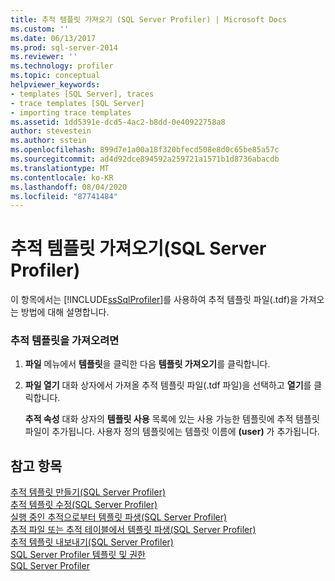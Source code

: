 ```yaml
---
title: 추적 템플릿 가져오기 (SQL Server Profiler) | Microsoft Docs
ms.custom: ''
ms.date: 06/13/2017
ms.prod: sql-server-2014
ms.reviewer: ''
ms.technology: profiler
ms.topic: conceptual
helpviewer_keywords:
- templates [SQL Server], traces
- trace templates [SQL Server]
- importing trace templates
ms.assetid: 1dd5391e-dcd5-4ac2-b8dd-0e40922758a8
author: stevestein
ms.author: sstein
ms.openlocfilehash: 899d7e1a00a18f320bfecd508e8d0c65be85a57c
ms.sourcegitcommit: ad4d92dce894592a259721a1571b1d8736abacdb
ms.translationtype: MT
ms.contentlocale: ko-KR
ms.lasthandoff: 08/04/2020
ms.locfileid: "87741484"
---
```

# <a name="import-a-trace-template-sql-server-profiler"></a>추적 템플릿 가져오기(SQL Server Profiler)
  이 항목에서는 [!INCLUDE[ssSqlProfiler](../../includes/sssqlprofiler-md.md)]를 사용하여 추적 템플릿 파일(.tdf)을 가져오는 방법에 대해 설명합니다.  
  
### <a name="to-import-a-trace-template"></a>추적 템플릿을 가져오려면  
  
1.  **파일** 메뉴에서 **템플릿**을 클릭한 다음 **템플릿 가져오기**를 클릭합니다.  
  
2.  **파일 열기** 대화 상자에서 가져올 추적 템플릿 파일(.tdf 파일)을 선택하고 **열기**를 클릭합니다.  
  
     **추적 속성** 대화 상자의 **템플릿 사용** 목록에 있는 사용 가능한 템플릿에 추적 템플릿 파일이 추가됩니다. 사용자 정의 템플릿에는 템플릿 이름에 **(user)** 가 추가됩니다.  
  
## <a name="see-also"></a>참고 항목  
 [추적 템플릿 만들기&#40;SQL Server Profiler&#41;](create-a-trace-template-sql-server-profiler.md)   
 [추적 템플릿 수정&#40;SQL Server Profiler&#41;](../../database-engine/modify-a-trace-template-sql-server-profiler.md)   
 [실행 중인 추적으로부터 템플릿 파생&#40;SQL Server Profiler&#41;](derive-a-template-from-a-running-trace-sql-server-profiler.md)   
 [추적 파일 또는 추적 테이블에서 템플릿 파생&#40;SQL Server Profiler&#41;](derive-a-template-from-a-trace-file-or-trace-table-sql-server-profiler.md)   
 [추적 템플릿 내보내기&#40;SQL Server Profiler&#41;](export-a-trace-template-sql-server-profiler.md)   
 [SQL Server Profiler 템플릿 및 권한](sql-server-profiler-templates-and-permissions.md)   
 [SQL Server Profiler](sql-server-profiler.md)  
  
  
